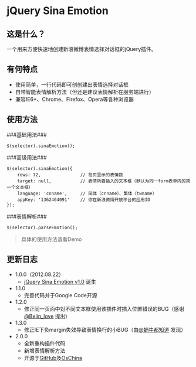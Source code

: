 jQuery Sina Emotion
===================

这是什么？
-----

一个用来方便快速地创建新浪微博表情选择对话框的jQuery插件。

有何特点
----

 - 使用简单，一行代码即可创创建出表情选择对话框
 - 自带智能表情解析方法（但还是建议表情解析在服务端进行）
 - 兼容IE6+、Chrome、Firefox、Opera等各种浏览器

<!--more-->

使用方法
---

###基础用法###

	$(selector).sinaEmotion();

###高级用法###

	$(selector).sinaEmotion({
		rows: 72,				// 每页显示的表情数
		target: null,			// 表情所要插入的文本框（默认为同一form表单内的第一个文本框）
		language: 'cnname',		// 简体（cnname）、繁体（twname）
		appKey: '1362404091'	// 你在新浪微博开放平台的应用ID
	});

###表情解析###

	$(selector).parseEmotion();

> 具体的使用方法请看Demo

更新日志
----

 - 1.0.0（2012.08.22）
	 - [jQuery Sina Emotion v1.0][1] 诞生
 - 1.1.0
	 - 完善代码并于Google Code开源
 - 1.2.0
	 - 修正同一页面中对不同文本框使用该插件时插入位置错误的BUG（感谢[@Belin_love][2] 提出）
 - 1.3.0
	 - 修正IE下负margin失效导致表情换行的小BUG（由[@蜗牛都知道][3] 发现）
 - 2.0.0
	 - 全新重构插件代码
	 - 新增表情解析方法
	 - 开源于[GitHub][4]及[OsChina][5]


  [1]: http://www.clanfei.com/2012/08/1644.html
  [2]: http://weibo.com/122311620
  [3]: http://binary.duapp.com/
  [4]: https://github.com/Lanfei/jQuery-Sina-Emotion
  [5]: http://git.oschina.net/lanfei/jQuery-Sina-Emotion